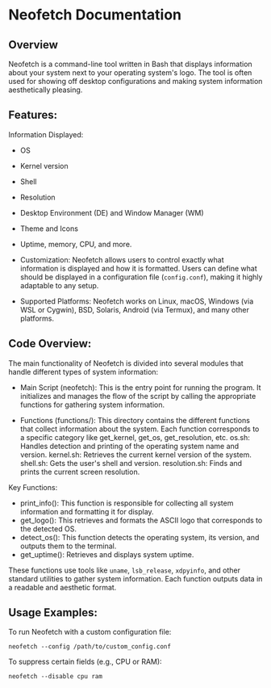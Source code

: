# Neofetch Documentation


## Overview

Neofetch is a command-line tool written in Bash that displays information about your system next to your operating system's logo. The tool is often used for showing off desktop configurations and making system information aesthetically pleasing.

## Features:

Information Displayed:
* OS
* Kernel version
* Shell
* Resolution
* Desktop Environment (DE) and Window Manager (WM)
* Theme and Icons
* Uptime, memory, CPU, and more.

* Customization:
Neofetch allows users to control exactly what information is displayed and how it is formatted. Users can define what should be displayed in a configuration file (`config.conf`), making it highly adaptable to any setup.

* Supported Platforms: Neofetch works on Linux, macOS, Windows (via WSL or Cygwin), BSD, Solaris, Android (via Termux), and many other platforms.

## Code Overview:

The main functionality of Neofetch is divided into several modules that handle different types of system information:

* Main Script (neofetch): This is the entry point for running the program. It initializes and manages the flow of the script by calling the appropriate functions for gathering system information.

* Functions (functions/): This directory contains the different functions that collect information about the system. Each function corresponds to a specific category like get_kernel, get_os, get_resolution, etc.
        os.sh: Handles detection and printing of the operating system name and version.
        kernel.sh: Retrieves the current kernel version of the system.
        shell.sh: Gets the user's shell and version.
        resolution.sh: Finds and prints the current screen resolution.

Key Functions:

* print_info(): This function is responsible for collecting all system information and formatting it for display.
* get_logo(): This retrieves and formats the ASCII logo that corresponds to the detected OS.
*   detect_os(): This function detects the operating system, its version, and outputs them to the terminal.
* get_uptime(): Retrieves and displays system uptime.

These functions use tools like `uname`, `lsb_release`, `xdpyinfo`, and other standard utilities to gather system information. Each function outputs data in a readable and aesthetic format.

## Usage Examples:

To run Neofetch with a custom configuration file:

    neofetch --config /path/to/custom_config.conf
   
To suppress certain fields (e.g., CPU or RAM):

    neofetch --disable cpu ram
